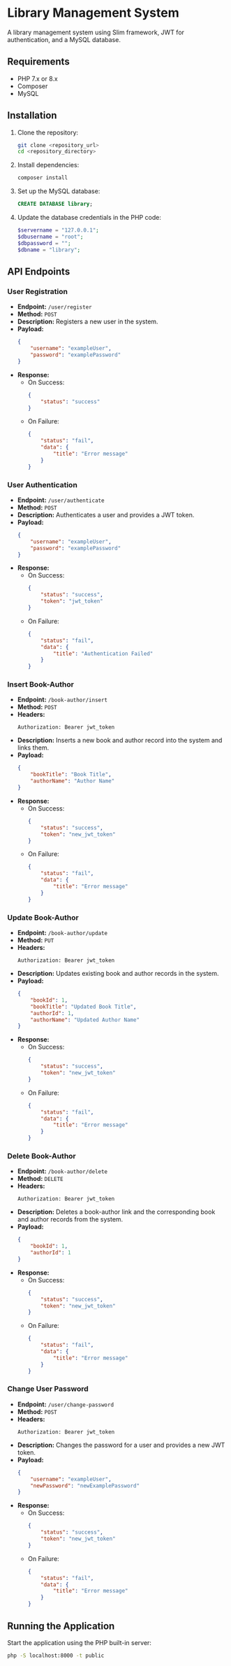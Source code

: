 # Library Management System

A library management system using Slim framework, JWT for authentication, and a MySQL database.

## Requirements

- PHP 7.x or 8.x
- Composer
- MySQL

## Installation

1. Clone the repository:
    ```sh
    git clone <repository_url>
    cd <repository_directory>
    ```

2. Install dependencies:
    ```sh
    composer install
    ```

3. Set up the MySQL database:
    ```sql
    CREATE DATABASE library;
    ```

4. Update the database credentials in the PHP code:
    ```php
    $servername = "127.0.0.1";
    $dbusername = "root";
    $dbpassword = "";
    $dbname = "library";
    ```

## API Endpoints

### User Registration

- **Endpoint:** `/user/register`
- **Method:** `POST`
- **Description:** Registers a new user in the system.
- **Payload:**
    ```json
    {
        "username": "exampleUser",
        "password": "examplePassword"
    }
    ```
- **Response:**
    - On Success:
        ```json
        {
            "status": "success"
        }
        ```
    - On Failure:
        ```json
        {
            "status": "fail",
            "data": {
                "title": "Error message"
            }
        }
        ```

### User Authentication

- **Endpoint:** `/user/authenticate`
- **Method:** `POST`
- **Description:** Authenticates a user and provides a JWT token.
- **Payload:**
    ```json
    {
        "username": "exampleUser",
        "password": "examplePassword"
    }
    ```
- **Response:**
    - On Success:
        ```json
        {
            "status": "success",
            "token": "jwt_token"
        }
        ```
    - On Failure:
        ```json
        {
            "status": "fail",
            "data": {
                "title": "Authentication Failed"
            }
        }
        ```

### Insert Book-Author

- **Endpoint:** `/book-author/insert`
- **Method:** `POST`
- **Headers:** 
    ```http
    Authorization: Bearer jwt_token
    ```
- **Description:** Inserts a new book and author record into the system and links them.
- **Payload:**
    ```json
    {
        "bookTitle": "Book Title",
        "authorName": "Author Name"
    }
    ```
- **Response:**
    - On Success:
        ```json
        {
            "status": "success",
            "token": "new_jwt_token"
        }
        ```
    - On Failure:
        ```json
        {
            "status": "fail",
            "data": {
                "title": "Error message"
            }
        }
        ```

### Update Book-Author

- **Endpoint:** `/book-author/update`
- **Method:** `PUT`
- **Headers:** 
    ```http
    Authorization: Bearer jwt_token
    ```
- **Description:** Updates existing book and author records in the system.
- **Payload:**
    ```json
    {
        "bookId": 1,
        "bookTitle": "Updated Book Title",
        "authorId": 1,
        "authorName": "Updated Author Name"
    }
    ```
- **Response:**
    - On Success:
        ```json
        {
            "status": "success",
            "token": "new_jwt_token"
        }
        ```
    - On Failure:
        ```json
        {
            "status": "fail",
            "data": {
                "title": "Error message"
            }
        }
        ```

### Delete Book-Author

- **Endpoint:** `/book-author/delete`
- **Method:** `DELETE`
- **Headers:** 
    ```http
    Authorization: Bearer jwt_token
    ```
- **Description:** Deletes a book-author link and the corresponding book and author records from the system.
- **Payload:**
    ```json
    {
        "bookId": 1,
        "authorId": 1
    }
    ```
- **Response:**
    - On Success:
        ```json
        {
            "status": "success",
            "token": "new_jwt_token"
        }
        ```
    - On Failure:
        ```json
        {
            "status": "fail",
            "data": {
                "title": "Error message"
            }
        }
        ```

### Change User Password

- **Endpoint:** `/user/change-password`
- **Method:** `POST`
- **Headers:** 
    ```http
    Authorization: Bearer jwt_token
    ```
- **Description:** Changes the password for a user and provides a new JWT token.
- **Payload:**
    ```json
    {
        "username": "exampleUser",
        "newPassword": "newExamplePassword"
    }
    ```
- **Response:**
    - On Success:
        ```json
        {
            "status": "success",
            "token": "new_jwt_token"
        }
        ```
    - On Failure:
        ```json
        {
            "status": "fail",
            "data": {
                "title": "Error message"
            }
        }
        ```

## Running the Application

Start the application using the PHP built-in server:
```sh
php -S localhost:8000 -t public
